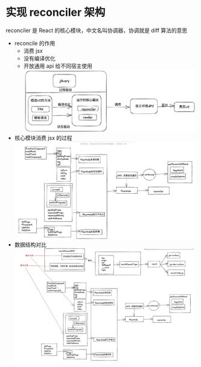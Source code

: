 # 实现 reconciler 架构

reconciler 是 React 的核心模块，中文名叫协调器，协调就是 diff 算法的意思

- reconcile 的作用
  - 消费 jsx
  - 没有编译优化
  - 开放通用 api 给不同宿主使用
    ![reconcile-jquery](./images/reconciler.png)
- 核心模块消费 jsx 的过程
  ![消费jsx的过程](./images/reconcile-fiber.jpg)
- 数据结构对比
  ![reactElement-fiberNode](./images/reactElement-fiberNode-shortcoming-advantage.jpg)
